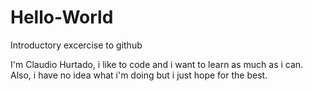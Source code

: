 # Hello-World
Introductory excercise to github

I'm Claudio Hurtado, i like to code and i want to learn as much as i can.
Also, i have no idea what i'm doing but i just hope for the best.
